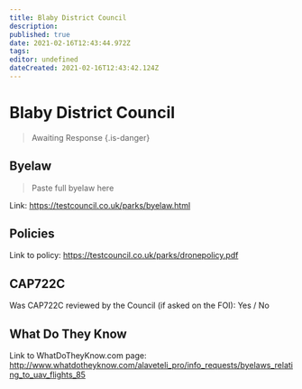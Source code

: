 ```yaml
---
title: Blaby District Council
description: 
published: true
date: 2021-02-16T12:43:44.972Z
tags: 
editor: undefined
dateCreated: 2021-02-16T12:43:42.124Z
---
```


# Blaby District Council
>  Awaiting Response
> {.is-danger}

## Byelaw
> Paste full byelaw here

Link:
https://testcouncil.co.uk/parks/byelaw.html

## Policies
Link to policy:
https://testcouncil.co.uk/parks/dronepolicy.pdf

## CAP722C

Was CAP722C reviewed by the Council (if asked on the FOI): Yes / No

## What Do They Know

Link to WhatDoTheyKnow.com page:
http://www.whatdotheyknow.com/alaveteli_pro/info_requests/byelaws_relating_to_uav_flights_85

